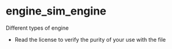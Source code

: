 # engine_sim_engine
Different types of engine
+ Read the license to verify the purity of your use with the file

